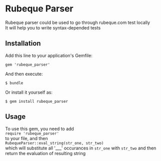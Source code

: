 # Rubeque Parser

Rubeque parser could be used to go through rubeque.com test locally  
It will help you to write syntax-depended tests

## Installation

Add this line to your application's Gemfile:

    gem 'rubeque_parser'

And then execute:

    $ bundle

Or install it yourself as:

    $ gem install rubeque_parser

## Usage

To use this gem, you need to add  
`require 'rubeque_parser'`  
to your file, and then  
`RubequeParser::eval_string(str_one, str_two)`  
which will substitute all '___' occurances in `str_one` with `str_two` and then return the evaluation of resulting string